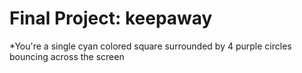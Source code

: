 # Final Project: keepaway
*You're a single cyan colored square surrounded by 4 purple circles bouncing across the screen

